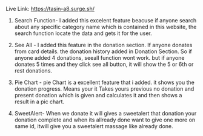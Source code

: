 Live Link: https://tasin-a8.surge.sh/
1. Search Function-  I added this excelent feature beacuse if anyone search about any specific category name which is contained in this website, the search function locate the data and gets it for the user.
 
2. See All -  I added this feature in the donation section. If anyone donates from card details. the donation history added in Donation Section. So if anyone added 4 donations, seeall function wont work. but if anyone donates 5 times and they click see all button, it will show the 5 or 6th or rest donations.

 
3. Pie Chart - pie Chart is a excellent feature that i added. it shows you the donation progress. Means your it Takes yours previous no donation and present donation which is given and calculates it and then shows a result in a pic chart.

4. SweetAlert- When we donate it will gives a sweetalert  that donation your donation complete and when its allready done want to give one more on same id, itwill give you a sweetalert massage like already done.
